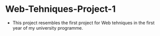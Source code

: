 # Web-Tehniques-Project-1

- This project resembles the first project for Web tehniques in the first year of my university programme.
